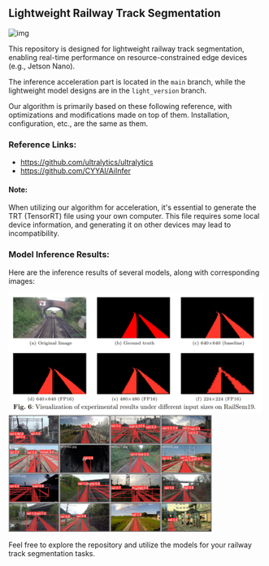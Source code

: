 ## Lightweight Railway Track Segmentation

![img](https://github.com/ccl-1/light-yolov8-seg-quantization-tensorrt/blob/main/doc/result.gif) 


This repository is designed for lightweight railway track segmentation, enabling real-time performance on resource-constrained edge devices (e.g., Jetson Nano).

The inference acceleration part is located in the `main` branch, while the lightweight model designs are in the `light_version` branch.

Our algorithm is primarily based on these following reference, with optimizations and modifications made on top of them. Installation, configuration, etc., are the same as them.

### Reference Links:
- https://github.com/ultralytics/ultralytics
- https://github.com/CYYAI/AiInfer

#### Note:
When utilizing our algorithm for acceleration, it's essential to generate the TRT (TensorRT) file using your own computer. This file requires some local device information, and generating it on other devices may lead to incompatibility.

### Model Inference Results:

Here are the inference results of several models, along with corresponding images:

<img src="https://github.com/ccl-1/light-yolov8-seg-quantization-tensorrt/blob/main/doc/compare.png" width="500px"><img src="https://github.com/ccl-1/light-yolov8-seg-quantization-tensorrt/blob/main/doc/val_batch1_pred.jpg" width="400px">


Feel free to explore the repository and utilize the models for your railway track segmentation tasks.
